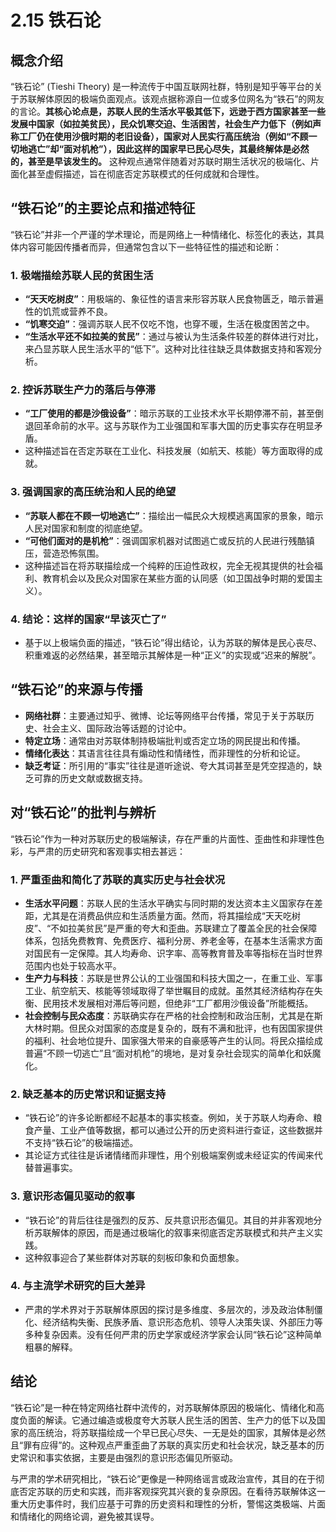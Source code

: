 # 2.15 铁石论

## 概念介绍

“铁石论” (Tieshi Theory) 是一种流传于中国互联网社群，特别是知乎等平台的关于苏联解体原因的极端负面观点。该观点据称源自一位或多位网名为“铁石”的网友的言论。**其核心论点是，苏联人民的生活水平极其低下，远逊于西方国家甚至一些发展中国家（如拉美贫民），民众饥寒交迫、生活困苦，社会生产力低下（例如声称工厂仍在使用沙俄时期的老旧设备），国家对人民实行高压统治（例如“不顾一切地逃亡”却“面对机枪”），因此这样的国家早已民心尽失，其最终解体是必然的，甚至是早该发生的。** 这种观点通常伴随着对苏联时期生活状况的极端化、片面化甚至虚假描述，旨在彻底否定苏联模式的任何成就和合理性。

## “铁石论”的主要论点和描述特征

“铁石论”并非一个严谨的学术理论，而是网络上一种情绪化、标签化的表达，其具体内容可能因传播者而异，但通常包含以下一些特征性的描述和论断：

### 1. 极端描绘苏联人民的贫困生活

*   **“天天吃树皮”**：用极端的、象征性的语言来形容苏联人民食物匮乏，暗示普遍性的饥荒或营养不良。
*   **“饥寒交迫”**：强调苏联人民不仅吃不饱，也穿不暖，生活在极度困苦之中。
*   **“生活水平还不如拉美的贫民”**：通过与被认为生活条件较差的群体进行对比，来凸显苏联人民生活水平的“低下”。这种对比往往缺乏具体数据支持和客观分析。

### 2. 控诉苏联生产力的落后与停滞

*   **“工厂使用的都是沙俄设备”**：暗示苏联的工业技术水平长期停滞不前，甚至倒退回革命前的水平。这与苏联作为工业强国和军事大国的历史事实存在明显矛盾。
*   这种描述旨在否定苏联在工业化、科技发展（如航天、核能）等方面取得的成就。

### 3. 强调国家的高压统治和人民的绝望

*   **“苏联人都在不顾一切地逃亡”**：描绘出一幅民众大规模逃离国家的景象，暗示人民对国家和制度的彻底绝望。
*   **“可他们面对的是机枪”**：强调国家机器对试图逃亡或反抗的人民进行残酷镇压，营造恐怖氛围。
*   这种描述旨在将苏联描绘成一个纯粹的压迫性政权，完全无视其提供的社会福利、教育机会以及民众对国家在某些方面的认同感（如卫国战争时期的爱国主义）。

### 4. 结论：这样的国家“早该灭亡了”

*   基于以上极端负面的描述，“铁石论”得出结论，认为苏联的解体是民心丧尽、积重难返的必然结果，甚至暗示其解体是一种“正义”的实现或“迟来的解脱”。

## “铁石论”的来源与传播

*   **网络社群**：主要通过知乎、微博、论坛等网络平台传播，常见于关于苏联历史、社会主义、国际政治等话题的讨论中。
*   **特定立场**：通常由对苏联体制持极端批判或否定立场的网民提出和传播。
*   **情绪化表达**：其语言往往具有煽动性和情绪性，而非理性的分析和论证。
*   **缺乏考证**：所引用的“事实”往往是道听途说、夸大其词甚至是凭空捏造的，缺乏可靠的历史文献或数据支持。

## 对“铁石论”的批判与辨析

“铁石论”作为一种对苏联历史的极端解读，存在严重的片面性、歪曲性和非理性色彩，与严肃的历史研究和客观事实相去甚远：

### 1. 严重歪曲和简化了苏联的真实历史与社会状况

*   **生活水平问题**：苏联人民的生活水平确实与同时期的发达资本主义国家存在差距，尤其是在消费品供应和生活质量方面。然而，将其描绘成“天天吃树皮”、“不如拉美贫民”是严重的夸大和歪曲。苏联建立了覆盖全民的社会保障体系，包括免费教育、免费医疗、福利分房、养老金等，在基本生活需求方面对国民有一定保障。其人均寿命、识字率、高等教育普及率等指标在当时世界范围内也处于较高水平。
*   **生产力与科技**：苏联是世界公认的工业强国和科技大国之一，在重工业、军事工业、航空航天、核能等领域取得了举世瞩目的成就。虽然其经济结构存在失衡、民用技术发展相对滞后等问题，但绝非“工厂都用沙俄设备”所能概括。
*   **社会控制与民众态度**：苏联确实存在严格的社会控制和政治压制，尤其是在斯大林时期。但民众对国家的态度是复杂的，既有不满和批评，也有因国家提供的福利、社会地位提升、国家强大带来的自豪感等产生的认同。将民众描绘成普遍“不顾一切逃亡”且“面对机枪”的境地，是对复杂社会现实的简单化和妖魔化。

### 2. 缺乏基本的历史常识和证据支持

*   “铁石论”的许多论断都经不起基本的事实核查。例如，关于苏联人均寿命、粮食产量、工业产值等数据，都可以通过公开的历史资料进行查证，这些数据并不支持“铁石论”的极端描述。
*   其论证方式往往是诉诸情绪而非理性，用个别极端案例或未经证实的传闻来代替普遍事实。

### 3. 意识形态偏见驱动的叙事

*   “铁石论”的背后往往是强烈的反苏、反共意识形态偏见。其目的并非客观地分析苏联解体的原因，而是通过极端化的叙事来彻底否定苏联模式和共产主义实践。
*   这种叙事迎合了某些群体对苏联的刻板印象和负面想象。

### 4. 与主流学术研究的巨大差异

*   严肃的学术界对于苏联解体原因的探讨是多维度、多层次的，涉及政治体制僵化、经济结构失衡、民族矛盾、意识形态危机、领导人决策失误、外部压力等多种复杂因素。没有任何严肃的历史学家或经济学家会认同“铁石论”这种简单粗暴的解释。

## 结论

“铁石论”是一种在特定网络社群中流传的，对苏联解体原因的极端化、情绪化和高度负面的解读。它通过编造或极度夸大苏联人民生活的困苦、生产力的低下以及国家的高压统治，将苏联描绘成一个早已民心尽失、一无是处的国家，其解体是必然且“罪有应得”的。这种观点严重歪曲了苏联的真实历史和社会状况，缺乏基本的历史常识和事实依据，主要是由强烈的意识形态偏见所驱动。

与严肃的学术研究相比，“铁石论”更像是一种网络谣言或政治宣传，其目的在于彻底否定苏联的历史和实践，而非客观探究其兴衰的复杂原因。在看待苏联解体这一重大历史事件时，我们应基于可靠的历史资料和理性的分析，警惕这类极端、片面和情绪化的网络论调，避免被其误导。